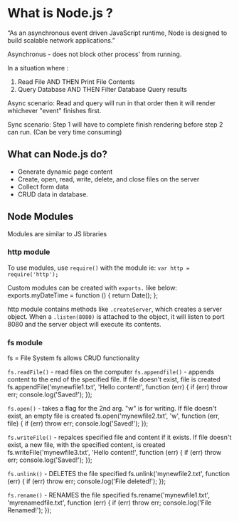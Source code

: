 # What is Node.js ? 

“As an asynchronous event driven JavaScript runtime, Node is designed to build scalable network applications.”

Asynchronus - does not block other process' from running.

In a situation where :
1. Read File AND THEN Print File Contents
2. Query Database AND THEN Filter Database Query results

Async scenario:
Read and query will run in that order then it will render whichever "event" finishes first.

Sync scenario:
Step 1 will have to complete finish rendering before step 2 can run.
(Can be very time consuming)

## What can Node.js do? 
* Generate dynamic page content
* Create, open, read, write, delete, and close files on the server
* Collect form data
* CRUD data in database.

## Node Modules
Modules are similar to JS libraries

### http module
To use modules, use `require()` with the module
  ie: `var http = require('http');`

Custom modules can be created with `exports.` like below:
exports.myDateTime = function () {
  return Date();
};

http module contains methods like `.createServer`, which creates a server object.
When a `.listen(8080)` is attached to the object, it will listen to port 8080 and the server object will execute its contents.

### fs module
fs = File System 
fs allows CRUD functionality

`fs.readFile()` - read files on the computer
`fs.appendfile()` - appends content to the end of the specified file. If file doesn't exist, file is created
    fs.appendFile('mynewfile1.txt', 'Hello content!', function (err) {
      if (err) throw err;
      console.log('Saved!');
    });

`fs.open()` - takes a flag for the 2nd arg. "w" is for writing. If file doesn't exist, an empty file is created
    fs.open('mynewfile2.txt', 'w', function (err, file) {
      if (err) throw err;
      console.log('Saved!');
    });

`fs.writeFile()` - repalces specified file and content if it exists. If file doesn't exist, a new file, with the specified content, is created
    fs.writeFile('mynewfile3.txt', 'Hello content!', function (err) {
      if (err) throw err;
      console.log('Saved!');
    });

`fs.unlink()` - DELETES the file specified
    fs.unlink('mynewfile2.txt', function (err) {
      if (err) throw err;
      console.log('File deleted!');
    });

`fs.rename()` - RENAMES the file specified
    fs.rename('mynewfile1.txt', 'myrenamedfile.txt', function (err) {
      if (err) throw err;
      console.log('File Renamed!');
    });
